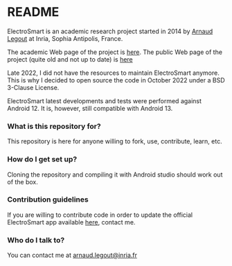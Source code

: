 # README #

ElectroSmart is an academic research project started in 2014 by 
[Arnaud Legout](https://www-sop.inria.fr/members/Arnaud.Legout/) at Inria, Sophia Antipolis, France.

The academic Web page of the project is [here](https://www-sop.inria.fr/members/Arnaud.Legout/Projects/electrosmart.html).
The public Web page of the project (quite old and not up to date) is [here](https://electrosmart.app/)

Late 2022, I did not have the resources to maintain ElectroSmart anymore. This is why I decided to
open source the code in October 2022 under a BSD 3-Clause License.

ElectroSmart latest developments and tests were performed against Android 12. It is, however, still 
compatible with Android 13. 

### What is this repository for? ###

This repository is here for anyone willing to fork, use, contribute, learn, etc.

### How do I get set up? ###

Cloning the repository and compiling it with Android studio should work out of the box. 

### Contribution guidelines ###

If you are willing to contribute code in order to update the official ElectroSmart app available 
[here](https://play.google.com/store/apps/details?id=fr.inria.es.electrosmart), contact me.

### Who do I talk to? ###

You can contact me at [arnaud.legout@inria.fr](mailto:arnaud.legout@inria.fr)